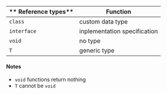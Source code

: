 ** Reference types** | **Function**
-------------------- | ------------
```class```			 | custom data type
```interface```		 | inplementation specification
```void```			 | no type
```T```				 | generic type

#### Notes
- ```void``` functions return nothing
- ```T``` cannot be ```void```